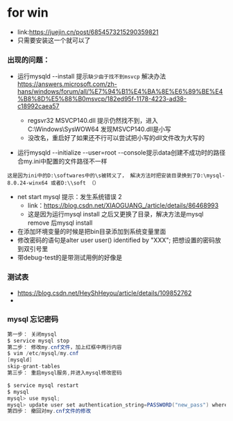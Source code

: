 # for win
- link:https://juejin.cn/post/6854573215290359821
- 只需要安装这一个就可以了
### 出现的问题：
- 运行mysqld --install 提示`缺少由于找不到msvcp` 解决办法 https://answers.microsoft.com/zh-hans/windows/forum/all/%E7%94%B1%E4%BA%8E%E6%89%BE%E4%B8%8D%E5%88%B0msvcp/182ed95f-1178-4223-ad38-c18992caea57
    - regsvr32 MSVCP140.dll 提示仍然找不到，进入C:\Windows\SysWOW64 发现MSVCP140.dll是小写
    - 没改名，重启好了如果还不行可以尝试把小写的dll文件改为大写的

- 运行mysqld --initialize --user=root --console提示data创建不成功时的路径合my.ini中配置的文件路径不一样
```
这是因为ini中的D:\softwares中的\s被转义了， 解决方法时把安装目录换到了D:\mysql-8.0.24-winx64 或者D:\\soft （）
```
- net start mysql 提示：发生系统错误 2
    - link：https://blog.csdn.net/XIAOGUANG_/article/details/86468993
    - 这是因为运行mysql install 之后又更换了目录，解决方法是mysql remove 后mysql install
- 在添加环境变量的时候是把bin目录添加到系统变量里面
- 修改密码的语句是alter user user() identified by "XXX"; 把想设置的密码放到双引号里
- 带debug-test的是带测试用例的好像是

### 测试表
- https://blog.csdn.net/HeyShHeyou/article/details/109852762
- 
### mysql 忘记密码
```cs
第一步： 关闭mysql
$ service mysql stop
第二步： 修改my.cnf文件，加上红框中两行内容
$ vim /etc/mysql/my.cnf
[mysqld]
skip-grant-tables
第三步： 重启mysql服务,并进入mysql修改密码

$ service mysql restart
$ mysql
mysql> use mysql;
mysql> update user set authentication_string=PASSWORD("new_pass") where user='root';
第四步： 撤回对my.cnf文件的修改
```